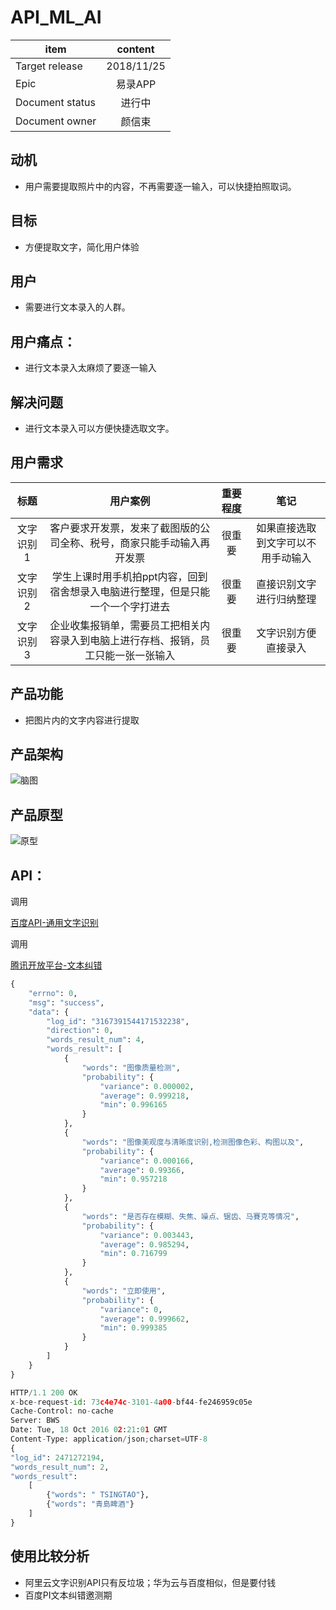 # API_ML_AI

item|content
--|:--:
Target release|2018/11/25
Epic| 易录APP
Document status|进行中
Document owner|颜信束


## 动机
* 用户需要提取照片中的内容，不再需要逐一输入，可以快捷拍照取词。

## 目标
* 方便提取文字，简化用户体验

## 用户
* 需要进行文本录入的人群。

## 用户痛点：
* 进行文本录入太麻烦了要逐一输入

## 解决问题
* 进行文本录入可以方便快捷选取文字。

## 用户需求
标题|用户案例|重要程度|笔记
:--:|:--:|:--:|:--:
文字识别1|客户要求开发票，发来了截图版的公司全称、税号，商家只能手动输入再开发票|很重要|如果直接选取到文字可以不用手动输入
文字识别2|学生上课时用手机拍ppt内容，回到宿舍想录入电脑进行整理，但是只能一个一个字打进去|很重要|直接识别文字进行归纳整理
文字识别3|企业收集报销单，需要员工把相关内容录入到电脑上进行存档、报销，员工只能一张一张输入|很重要|文字识别方便直接录入

## 产品功能
* 把图片内的文字内容进行提取

## 产品架构
<p><img src="https://image.ipaiban.com/upload-ueditor-image-20181130-1543567717832012429.png" alt="脑图" title="" /></p>

## 产品原型
<p><img src="https://image.ipaiban.com/upload-ueditor-image-20181201-1543628678892097680.png" alt="原型" title="" /></p>



## API：
调用<p><a href="http://ai.baidu.com/tech/ocr/general">百度API-通用文字识别</a></p>
调用<p><a href="http://wiki.open.qq.com/wiki/%E7%BA%A0%E9%94%99API">腾讯开放平台-文本纠错</a></p>

```python
{
	"errno": 0,
	"msg": "success",
	"data": {
		"log_id": "3167391544171532238",
		"direction": 0,
		"words_result_num": 4,
		"words_result": [
			{
				"words": "图像质量检测",
				"probability": {
					"variance": 0.000002,
					"average": 0.999218,
					"min": 0.996165
				}
			},
			{
				"words": "图像美观度与清晰度识别,检测图像色彩、构图以及",
				"probability": {
					"variance": 0.000166,
					"average": 0.99366,
					"min": 0.957218
				}
			},
			{
				"words": "是否存在模糊、失焦、噪点、锯齿、马賽克等情况",
				"probability": {
					"variance": 0.003443,
					"average": 0.985294,
					"min": 0.716799
				}
			},
			{
				"words": "立即使用",
				"probability": {
					"variance": 0,
					"average": 0.999662,
					"min": 0.999385
				}
			}
		]
	}
}
```
``` python
HTTP/1.1 200 OK
x-bce-request-id: 73c4e74c-3101-4a00-bf44-fe246959c05e
Cache-Control: no-cache
Server: BWS
Date: Tue, 18 Oct 2016 02:21:01 GMT
Content-Type: application/json;charset=UTF-8
{
"log_id": 2471272194, 
"words_result_num": 2,
"words_result": 
	[
		{"words": " TSINGTAO"}, 
		{"words": "青島睥酒"}
	]
}
```
## 使用比较分析
* 阿里云文字识别API只有反垃圾；华为云与百度相似，但是要付钱
* 百度PI文本纠错邀测期
